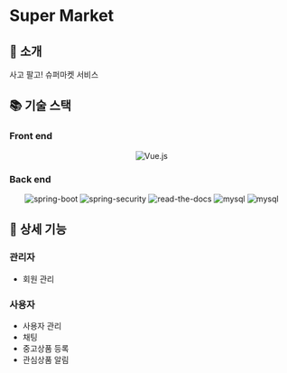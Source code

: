 # Super Market


##  :gift: 소개
사고 팔고! 슈퍼마켓 서비스

## :books: 기술 스택
### Front end
<p align="center">
  <img src="https://img.shields.io/badge/Vue.js-blue?logo=Vue.js"  alt="Vue.js" />
</p>

### Back end
<p align="center">
  <img src="https://img.shields.io/badge/spring_boot-v2.7.4-green?logo=springboot"  alt="spring-boot" />
  <img src="https://img.shields.io/badge/Spring Security-v2.7.4-green?logo=Spring Security"  alt="spring-security" />
  <img src="https://img.shields.io/badge/Read the Docs-v2.7.4-green?logo=Read the Docs"  alt="read-the-docs" />
  <img src="https://img.shields.io/badge/Hibernate-v8.0.26-blue?logo=Hibernate&logoColor=white" alt="mysql"/>
  <img src="https://img.shields.io/badge/mysql-v8.0.26-blue?logo=mysql" alt="mysql"/>
</p>
 
## :notebook: 상세 기능
### 관리자
- 회원 관리

### 사용자
- 사용자 관리
- 채팅
- 중고상품 등록
- 관심상품 알림
